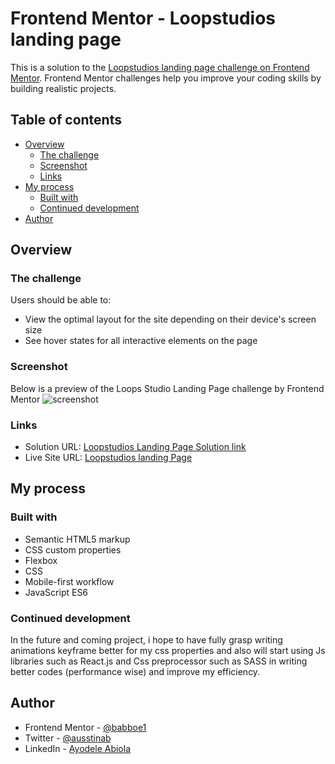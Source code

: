 # Frontend Mentor - Loopstudios landing page 

This is a solution to the [Loopstudios landing page challenge on Frontend Mentor](https://www.frontendmentor.io/challenges/loopstudios-landing-page-N88J5Onjw). Frontend Mentor challenges help you improve your coding skills by building realistic projects. 

## Table of contents

- [Overview](#overview)
  - [The challenge](#the-challenge)
  - [Screenshot](#screenshot)
  - [Links](#links)
- [My process](#my-process)
  - [Built with](#built-with)
  - [Continued development](#continued-development)
- [Author](#author)

## Overview

### The challenge

Users should be able to:

- View the optimal layout for the site depending on their device's screen size
- See hover states for all interactive elements on the page

### Screenshot

Below is a preview of the Loops Studio Landing Page challenge by Frontend Mentor
![screenshot](./assets/images/Preview.jpg?raw=true "Preview Image")


### Links

- Solution URL: [Loopstudios Landing Page Solution link](https://your-solution-url.com)
- Live Site URL: [Loopstudios landing Page](https://loopstudio-landings-page.netlify.app/)

## My process

### Built with

- Semantic HTML5 markup
- CSS custom properties
- Flexbox
- CSS
- Mobile-first workflow
- JavaScript ES6

### Continued development

 In the future and coming project, i hope to have fully grasp writing animations keyframe better for my css properties and also will start using Js libraries such as React.js and Css preprocessor such as SASS in writing better codes (performance wise) and improve my efficiency.

## Author

- Frontend Mentor - [@babboe1](https://www.frontendmentor.io/profile/babboe1)
- Twitter - [@ausstinab](https://www.twitter.com/ausstinab)
- LinkedIn - [Ayodele Abiola](https://www.linkedin.com/in/abiola-ayodele-5a10651b7/)
